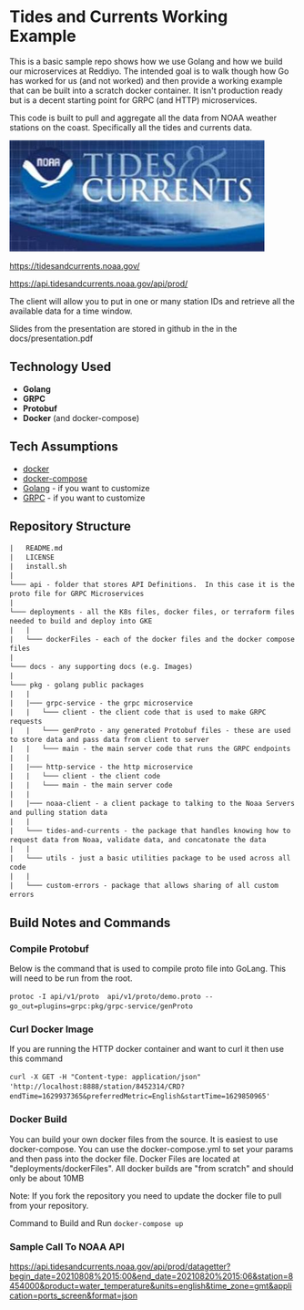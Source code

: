 # Tides and Currents Working Example

This is a basic sample repo shows how we use Golang and how we build our microservices at Reddiyo.   The intended goal is to walk though how Go has worked for us (and not worked) and then provide a working example that can be built into a scratch docker container.  It isn't production ready but is a decent starting point for GRPC (and HTTP) microservices.

This code is built to pull and aggregate all the data from NOAA weather stations on the coast.  Specifically all the tides and currents data.

![NOAA](docs/images/tidesandCurrents.jpeg)

<https://tidesandcurrents.noaa.gov/>

<https://api.tidesandcurrents.noaa.gov/api/prod/>

The client will allow you to put in one or many station IDs and retrieve all the available data for a time window.

Slides from the presentation are stored in github in the in the docs/presentation.pdf

## Technology Used

* **Golang**
* **GRPC**
* **Protobuf**
* **Docker** (and docker-compose)

## Tech Assumptions

* [docker](https://docs.docker.com/v17.12/install/)
* [docker-compose](https://docs.docker.com/compose/install/)
* [Golang](https://golang.org/doc/install) - if you want to customize
* [GRPC](https://grpc.io/docs/quickstart/go/) - if you want to customize

## Repository Structure

```project
|   README.md
|   LICENSE
|   install.sh
|
└─── api - folder that stores API Definitions.  In this case it is the proto file for GRPC Microservices
|
└─── deployments - all the K8s files, docker files, or terraform files needed to build and deploy into GKE
|   |
|   └─── dockerFiles - each of the docker files and the docker compose files  
|
└─── docs - any supporting docs (e.g. Images)
|
└─── pkg - golang public packages
|   |
|   |─── grpc-service - the grpc microservice
|   |   └─── client - the client code that is used to make GRPC requests 
|   |   └─── genProto - any generated Protobuf files - these are used to store data and pass data from client to server
|   |   └─── main - the main server code that runs the GRPC endpoints
|   |
|   |─── http-service - the http microservice
|   |   └─── client - the client code
|   |   └─── main - the main server code
|   |
|   |─── noaa-client - a client package to talking to the Noaa Servers and pulling station data
|   |
|   └─── tides-and-currents - the package that handles knowing how to request data from Noaa, validate data, and concatonate the data
|   |
|   └─── utils - just a basic utilities package to be used across all code
|   |
|   └─── custom-errors - package that allows sharing of all custom errors
```

## Build Notes and Commands

### Compile Protobuf

Below is the command that is used to compile proto file into GoLang.  This will need to be run from the root.

```protoc -I api/v1/proto  api/v1/proto/demo.proto --go_out=plugins=grpc:pkg/grpc-service/genProto```

### Curl Docker Image

If you are running the HTTP docker container and want to curl it then use this command

```curl -X GET -H "Content-type: application/json" 'http://localhost:8888/station/8452314/CRD?endTime=1629937365&preferredMetric=English&startTime=1629850965'```

### Docker Build

You can build your own docker files from the source.   It is easiest to use docker-compose.  You can use the docker-compose.yml to set your params and then pass into the docker file.  Docker Files are located at "deployments/dockerFiles".  All docker builds are "from scratch" and should only be about 10MB

Note: If you fork the repository you need to update the docker file to pull from your repository.

Command to Build and Run
```docker-compose up```

### Sample Call To NOAA API

<https://api.tidesandcurrents.noaa.gov/api/prod/datagetter?begin_date=20210808%2015:00&end_date=20210820%2015:06&station=8454000&product=water_temperature&units=english&time_zone=gmt&application=ports_screen&format=json>
